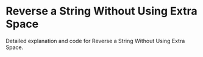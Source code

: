 # Reverse a String Without Using Extra Space

Detailed explanation and code for Reverse a String Without Using Extra Space.
